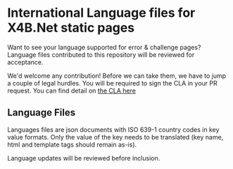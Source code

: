# International Language files for X4B.Net static pages

Want to see your language supported for error & challenge pages? Language files contributed to this repository will be reviewed for acceptance. 

We'd welcome any contribution! Before we can take them, we have to jump a couple of legal hurdles. You will be required to sign the CLA in your PR request. You can find detail on [the CLA here](https://github.com/X4BNet/static-page-i8n/blob/main/CLA.md)

## Language Files

Languages files are json documents with ISO 639-1 country codes in key value formats. Only the value of the key needs to be translated (key name, html and template tags should remain as-is).

Language updates will be reviewed before inclusion.